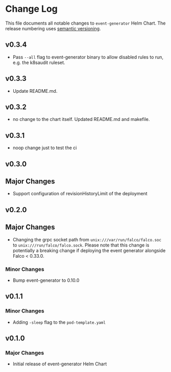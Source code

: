 
# Change Log

This file documents all notable changes to `event-generator` Helm Chart. The release
numbering uses [semantic versioning](http://semver.org).

## v0.3.4

* Pass `--all` flag to event-generator binary to allow disabled rules to run, e.g. the k8saudit ruleset.

## v0.3.3

* Update README.md.

## v0.3.2

* no change to the chart itself. Updated README.md and makefile.

## v0.3.1

* noop change just to test the ci

## v0.3.0

## Major Changes

* Support configuration of revisionHistoryLimit of the deployment

## v0.2.0

## Major Changes

* Changing the grpc socket path from `unix:///var/run/falco/falco.soc` to `unix:///run/falco/falco.sock`. Please note that this change is potentially a breaking change if deploying the event generator alongside Falco < 0.33.0.

### Minor Changes

* Bump event-generator to 0.10.0

## v0.1.1

### Minor Changes

* Adding `-sleep` flag to the `pod-template.yaml` 

## v0.1.0

### Major Changes

* Initial release of event-generator Helm Chart